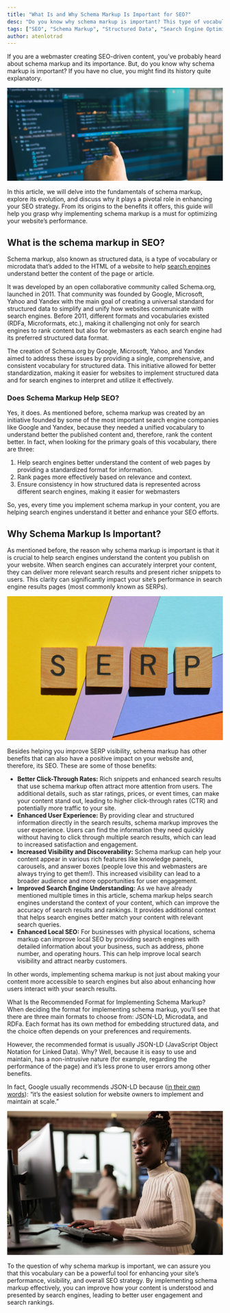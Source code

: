 ```yaml
---
title: "What Is and Why Schema Markup Is Important for SEO?"
desc: "Do you know why schema markup is important? This type of vocabulary or microdata can help you enhance your SEO with minimal effort. How? Read to learn."
tags: ["SEO", "Schema Markup", "Structured Data", "Search Engine Optimization"]
author: atenlotrad
---
```


If you are a webmaster creating SEO-driven content, you’ve probably heard about schema markup and its importance. But, do you know why schema markup is important? If you have no clue, you might find its history quite explanatory.

<img src="./man-hands-pointing-coding-html-and-programming-develop-on-screen-computer.jpg" alt="Man hands pointing coding html and programming develop on screen computer.">

In this article, we will delve into the fundamentals of schema markup, explore its evolution, and discuss why it plays a pivotal role in enhancing your SEO strategy. From its origins to the benefits it offers, this guide will help you grasp why implementing schema markup is a must for optimizing your website’s performance.

## What is the schema markup in SEO?

Schema markup, also known as structured data, is a type of vocabulary or microdata that’s added to the HTML of a website to help [search engines](/blog/top-4-best-search-engines-of-2024/) understand better the content of the page or article.

It was developed by an open collaborative community called Schema.org, launched in 2011. That community was founded by Google, Microsoft, Yahoo and Yandex with the main goal of creating a universal standard for structured data to simplify and unify how websites communicate with search engines. Before 2011, different formats and vocabularies existed (RDFa, Microformats, etc.), making it challenging not only for search engines to rank content but also for webmasters as each search engine had its preferred structured data format.

The creation of Schema.org by Google, Microsoft, Yahoo, and Yandex aimed to address these issues by providing a single, comprehensive, and consistent vocabulary for structured data. This initiative allowed for better standardization, making it easier for websites to implement structured data and for search engines to interpret and utilize it effectively.

### Does Schema Markup Help SEO?

Yes, it does. As mentioned before, schema markup was created by an initiative founded by some of the most important search engine companies like Google and Yandex, because they needed a unified vocabulary to understand better the published content and, therefore, rank the content better. In fact, when looking for the primary goals of this vocabulary, there are three:

1. Help search engines better understand the content of web pages by providing a standardized format for information.
1. Rank pages more effectively based on relevance and context.
1. Ensure consistency in how structured data is represented across different search engines, making it easier for webmasters

So, yes, every time you implement schema markup in your content, you are helping search engines understand it better and enhance your SEO efforts.

## Why Schema Markup Is Important?

As mentioned before, the reason why schema markup is important is that it is crucial to help search engines understand the content you publish on your website. When search engines can accurately interpret your content, they can deliver more relevant search results and present richer snippets to users. This clarity can significantly impact your site’s performance in search engine results pages (most commonly known as SERPs).

<img src="./serp-search-engine-results-page.jpg" alt="SERP, Search Engine Results Page">

Besides helping you improve SERP visibility, schema markup has other benefits that can also have a positive impact on your website and, therefore, its SEO. These are some of those benefits:

- **Better Click-Through Rates:** Rich snippets and enhanced search results that use schema markup often attract more attention from users. The additional details, such as star ratings, prices, or event times, can make your content stand out, leading to higher click-through rates (CTR) and potentially more traffic to your site.
- **Enhanced User Experience:** By providing clear and structured information directly in the search results, schema markup improves the user experience. Users can find the information they need quickly without having to click through multiple search results, which can lead to increased satisfaction and engagement.
- **Increased Visibility and Discoverability:** Schema markup can help your content appear in various rich features like knowledge panels, carousels, and answer boxes (people love this and webmasters are always trying to get them!). This increased visibility can lead to a broader audience and more opportunities for user engagement.
- **Improved Search Engine Understanding:** As we have already mentioned multiple times in this article, schema markup helps search engines understand the context of your content, which can improve the accuracy of search results and rankings. It provides additional context that helps search engines better match your content with relevant search queries.
- **Enhanced Local SEO:** For businesses with physical locations, schema markup can improve local SEO by providing search engines with detailed information about your business, such as address, phone number, and operating hours. This can help improve local search visibility and attract nearby customers.

In other words, implementing schema markup is not just about making your content more accessible to search engines but also about enhancing how users interact with your search results.

What Is the Recommended Format for Implementing Schema Markup?
When deciding the format for implementing schema markup, you’ll see that there are three main formats to choose from: JSON-LD, Microdata, and RDFa. Each format has its own method for embedding structured data, and the choice often depends on your preferences and requirements.

However, the recommended format is usually JSON-LD (JavaScript Object Notation for Linked Data). Why? Well, because it is easy to use and maintain, has a non-intrusive nature (for example, regarding the performance of the page) and it’s less prone to user errors among other benefits.

In fact, Google usually recommends JSON-LD because ([in their own words](https://developers.google.com/search/docs/appearance/structured-data/intro-structured-data?hl=es#:~:text=In%20general%2C%20Google%20recommends%20using,less%20prone%20to%20user%20errors)): “it’s the easiest solution for website owners to implement and maintain at scale.”

<img src="./software-developer-working-with-html-script.jpg" alt="Software developer working with html script">

To the question of why schema markup is important, we can assure you that this vocabulary can be a powerful tool for enhancing your site’s performance, visibility, and overall SEO strategy. By implementing schema markup effectively, you can improve how your content is understood and presented by search engines, leading to better user engagement and search rankings.
